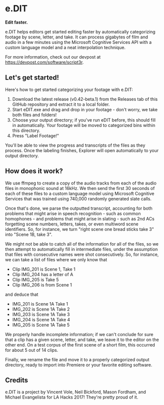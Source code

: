 # e.DIT

**Edit faster.**

e.DIT helps editors get started editing faster by automatically categorizing footage by scene, letter, and take. It can process gigabytes of film and audio in a few minutes using the Microsoft Cognitive Services API with a custom language model and a neat interpolation technique.

For more information, check out our devpost at https://devpost.com/software/script3r.

## Let's get started!

Here's how to get started categorizing your footage with e.DIT:

1. Download the latest release (v0.42-beta.1) from the Releases tab of this GitHub repository and extract it to a local folder. 
2. Start eDIT.exe and drag and drop in your footage - don't worry, we take both files and folders!
3. Choose your output directory; if you've run eDIT before, this should fill in automatically. Your footage will be moved to categorized bins within this directory.
4. Press "Label Footage!"

You'll be able to view the progress and transcripts of the files as they process. Once the labeling finishes, Explorer will open automatically to your output directory.

## How does it work?

We use ffmpeg to create a copy of the audio tracks from each of the audio files in monophonic sound at 16kHz. We then send the first 30 seconds of each of these files to a custom language model using Microsoft Cognitive Services that was trained using 740,000 randomly generated slate calls.

Once that's done, we parse the outputted transcript, accounting for both problems that might arise in speech recognition - such as common homophones - and problems that might arise in slating - such as 2nd ACs forgetting scene numbers, letters, takes, or even multiword scene identifiers. So, for instance, we turn "right scene one bread sticks take 3" into "Scene 1B, take 3".

We might not be able to catch all of the information for all of the files, so we then attempt to automatically fill in intermediate files, under the assumption that files with consecutive names were shot consecutively. So, for instance, we can take a list of files where we only know that

- Clip IMG_201 is Scene 1, Take 1
- Clip IMG_204 has a letter of A
- Clip IMG_205 is Take 5
- Clip IMG_206 is from Scene 1

and deduce that

- IMG_201 is Scene 1A Take 1
- IMG_202 is Scene 1A Take 2
- IMG_203 is Scene 1A Take 3
- IMG_204 is Scene 1A Take 4
- IMG_205 is Scene 1A Take 5

We properly handle incomplete information; if we can't conclude for sure that a clip has a given scene, letter, and take, we leave it to the editor on the other end. On a test corpus of the first scene of a short film, this occurred for about 5 out of 14 clips.

Finally, we rename the file and move it to a properly categorized output directory, ready to import into Premiere or your favorite editing software.

## Credits

e.DIT is a project by Vincent Vole, Neil Bickford, Mason Fordham, and Michael Evangelista for LA Hacks 2017! They're pretty proud of it.

